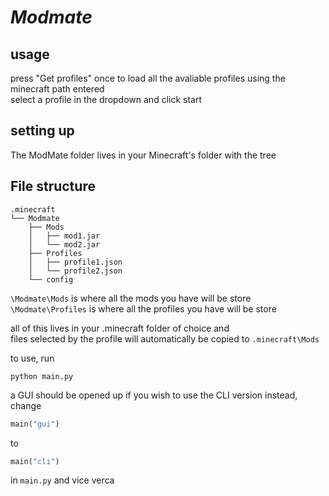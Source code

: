 # ***Modmate***

## usage
press "Get profiles" once to load all the avaliable profiles using the minecraft path entered </br>
select a profile in the dropdown and click start

## setting up
The ModMate folder lives in your Minecraft's folder with the tree


## File structure
```
.minecraft
└── Modmate
    ├── Mods
    │   ├── mod1.jar
    │   └── mod2.jar
    ├── Profiles
    │   ├── profile1.json
    │   └── profile2.json
    └── config
```
```\Modmate\Mods``` is where all the mods you have will be store </br>
```\Modmate\Profiles``` is where all the profiles you have will be store

all of this lives in your .minecraft folder of choice and </br>
files selected by the profile will automatically be copied to ```.minecraft\Mods```

to use, run
```
python main.py
```

a GUI should be opened up if you wish to use the CLI version instead, change 
```py
main("gui")
```
to 
```py
main("cli")
```
in ```main.py``` and vice verca